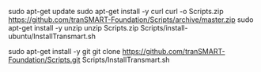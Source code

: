 sudo apt-get update
sudo apt-get install -y curl
curl -o Scripts.zip https://github.com/tranSMART-Foundation/Scripts/archive/master.zip
sudo apt-get install -y unzip
unzip Scripts.zip
Scripts/install-ubuntu/InstallTransmart.sh

sudo apt-get install -y git
git clone https://github.com/tranSMART-Foundation/Scripts.git
Scripts/InstallTransmart.sh
